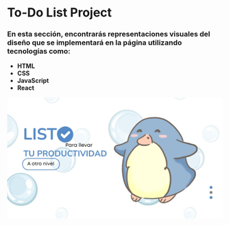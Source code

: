 # To-Do List Project  

### En esta sección, encontrarás representaciones visuales del diseño que se implementará en la página utilizando tecnologías como:  

- **HTML**  
- **CSS**  
- **JavaScript**  
- **React**  

![Bienvenida](./Visuales/LISTO.jpg)


